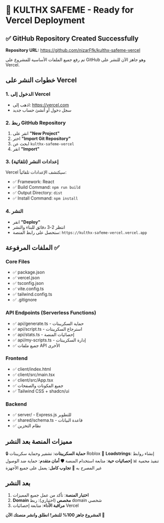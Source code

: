 # 🚀 KULTHX SAFEME - Ready for Vercel Deployment

## ✅ GitHub Repository Created Successfully

**Repository URL:** https://github.com/nizarFfk/kulthx-safeme-vercel

تم رفع جميع الملفات الأساسية للمشروع على GitHub وهو جاهز الآن للنشر على Vercel.

## خطوات النشر على Vercel

### 1. الدخول إلى Vercel
- اذهب إلى: https://vercel.com
- سجل دخول أو أنشئ حساب جديد

### 2. ربط GitHub Repository
1. انقر على **"New Project"**
2. اختر **"Import Git Repository"**
3. ابحث عن `kulthx-safeme-vercel`
4. انقر **"Import"**

### 3. إعدادات النشر (تلقائية)
Vercel سيكتشف الإعدادات تلقائياً:
- ✅ Framework: React
- ✅ Build Command: `npm run build` 
- ✅ Output Directory: `dist`
- ✅ Install Command: `npm install`

### 4. النشر
- انقر **"Deploy"**
- انتظر 2-3 دقائق للبناء والنشر
- ستحصل على رابط المنصة: `https://kulthx-safeme-vercel.vercel.app`

## الملفات المرفوعة ✅

### Core Files
- ✅ package.json
- ✅ vercel.json  
- ✅ tsconfig.json
- ✅ vite.config.ts
- ✅ tailwind.config.ts
- ✅ .gitignore

### API Endpoints (Serverless Functions)
- ✅ api/generate.ts - حماية السكريبتات
- ✅ api/script.ts - استرجاع السكريبتات
- ✅ api/stats.ts - إحصائيات المنصة
- ✅ api/my-scripts.ts - إدارة السكريبتات
- ✅ جميع ملفات API الأخرى

### Frontend
- ✅ client/index.html
- ✅ client/src/main.tsx
- ✅ client/src/App.tsx
- ✅ جميع المكونات والصفحات
- ✅ Tailwind CSS + shadcn/ui

### Backend
- ✅ server/ - Express.js للتطوير
- ✅ shared/schema.ts - قاعدة البيانات
- ✅ نظام التخزين

## مميزات المنصة بعد النشر

🔒 **حماية السكريبتات**: تشفير وحماية سكريبتات Roblox
🎯 **Loadstrings**: إنشاء روابط تنفيذ محمية
📊 **إحصائيات حية**: متابعة استخدام المنصة
🛡️ **أمان متقدم**: حماية ضد الوصول غير المصرح به
📱 **تجاوب كامل**: يعمل على جميع الأجهزة

## بعد النشر

1. **اختبار المنصة**: تأكد من عمل جميع المميزات
2. **Domain مخصص** (اختياري): ربط domain شخصي
3. **مراقبة الأداء**: متابعة إحصائيات Vercel

**المشروع جاهز 100% للنشر! انطلق وانشر منصتك الآن 🚀**